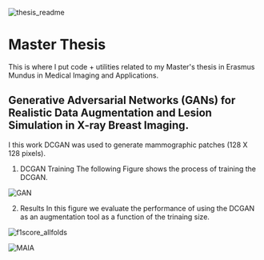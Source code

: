 ![thesis_readme](https://user-images.githubusercontent.com/23275312/59156695-de912c80-8a9f-11e9-8c54-c02afaf69d08.png)

# Master Thesis
This is where I put code + utilities related to my Master's thesis in Erasmus Mundus in Medical Imaging and Applications.
## Generative Adversarial Networks (GANs) for Realistic Data Augmentation and Lesion Simulation in X-ray Breast Imaging.
I this work DCGAN was used to generate mammographic patches (128 X 128 pixels).

1. DCGAN Training 
The following Figure shows the process of training the DCGAN.

![GAN](https://user-images.githubusercontent.com/23275312/59156752-b950ee00-8aa0-11e9-9b3a-03c83ea8387a.png)


2. Results
In this figure we evaluate the performance of using the DCGAN as an augmentation tool as a function of the trinaing size.


![f1score_allfolds](https://user-images.githubusercontent.com/23275312/59156842-5a8c7400-8aa2-11e9-9432-33dcd9d2b2ad.png)



![MAIA](https://user-images.githusercontent.com/23275312/59155838-a682ed00-8a91-11e9-9895-7fbbc499e7ca.jpg)
